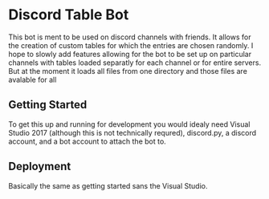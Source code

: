 # Discord Table Bot

This bot is ment to be used on discord channels with friends. It allows for the creation
of custom tables for which the entries are chosen randomly. I hope to slowly add features
allowing for the bot to be set up on particular channels with tables loaded separatly
for each channel or for entire servers. But at the moment it loads all files from one
directory and those files are avalable for all

## Getting Started

To get this up and running for development you would idealy need Visual Studio 2017
(although this is not technically requred), discord.py, a discord account, and a bot
account to attach the bot to.

## Deployment

Basically the same as getting started sans the Visual Studio.